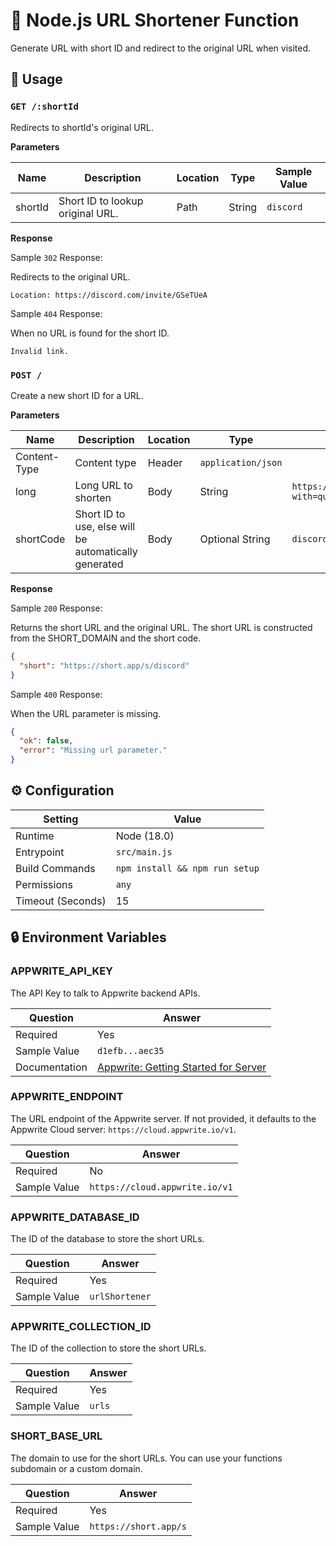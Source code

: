 # 🔗 Node.js URL Shortener Function

Generate URL with short ID and redirect to the original URL when visited.

## 🧰 Usage

### `GET /:shortId`

Redirects to shortId's original URL.

**Parameters**

| Name    | Description                      | Location | Type   | Sample Value |
| ------- | -------------------------------- | -------- | ------ | ------------ |
| shortId | Short ID to lookup original URL. | Path     | String | `discord`    |

**Response**

Sample `302` Response:

Redirects to the original URL.

```text
Location: https://discord.com/invite/GSeTUeA
```

Sample `404` Response:

When no URL is found for the short ID.

```text
Invalid link.
```

### `POST /`

Create a new short ID for a URL.

**Parameters**

| Name         | Description                                           | Location | Type               | Sample Value                                                   |
| ------------ | ----------------------------------------------------- | -------- | ------------------ | -------------------------------------------------------------- |
| Content-Type | Content type                                          | Header   | `application/json` |
| long         | Long URL to shorten                                   | Body     | String             | `https://mywebapp.com/pages/hugelongurl?with=query&params=123` |
| shortCode    | Short ID to use, else will be automatically generated | Body     | Optional String    | `discord`                                                      |

**Response**

Sample `200` Response:

Returns the short URL and the original URL. The short URL is constructed from the SHORT_DOMAIN and the short code.

```json
{
  "short": "https://short.app/s/discord"
}
```

Sample `400` Response:

When the URL parameter is missing.

```json
{
  "ok": false,
  "error": "Missing url parameter."
}
```

## ⚙️ Configuration

| Setting           | Value                          |
| ----------------- | ------------------------------ |
| Runtime           | Node (18.0)                    |
| Entrypoint        | `src/main.js`                  |
| Build Commands    | `npm install && npm run setup` |
| Permissions       | `any`                          |
| Timeout (Seconds) | 15                             |

## 🔒 Environment Variables

### APPWRITE_API_KEY

The API Key to talk to Appwrite backend APIs.

| Question      | Answer                                                                                             |
| ------------- | -------------------------------------------------------------------------------------------------- |
| Required      | Yes                                                                                                |
| Sample Value  | `d1efb...aec35`                                                                                    |
| Documentation | [Appwrite: Getting Started for Server](https://appwrite.io/docs/getting-started-for-server#apiKey) |

### APPWRITE_ENDPOINT

The URL endpoint of the Appwrite server. If not provided, it defaults to the Appwrite Cloud server: `https://cloud.appwrite.io/v1`.

| Question     | Answer                         |
| ------------ | ------------------------------ |
| Required     | No                             |
| Sample Value | `https://cloud.appwrite.io/v1` |

### APPWRITE_DATABASE_ID

The ID of the database to store the short URLs.

| Question     | Answer         |
| ------------ | -------------- |
| Required     | Yes            |
| Sample Value | `urlShortener` |

### APPWRITE_COLLECTION_ID

The ID of the collection to store the short URLs.

| Question     | Answer |
| ------------ | ------ |
| Required     | Yes    |
| Sample Value | `urls` |

### SHORT_BASE_URL

The domain to use for the short URLs. You can use your functions subdomain or a custom domain.

| Question     | Answer                |
| ------------ | --------------------- |
| Required     | Yes                   |
| Sample Value | `https://short.app/s` |
